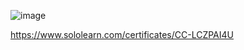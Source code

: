 ![image](https://github.com/user-attachments/assets/5eab72ce-c6a5-4892-b518-72cf8d9f45ba)

https://www.sololearn.com/certificates/CC-LCZPAI4U
